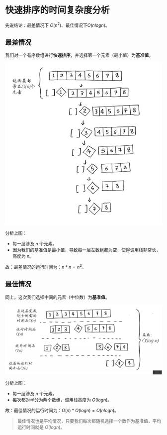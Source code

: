 # 快速排序的时间复杂度分析

先说结论：最差情况下 $O(n^2)$、最佳情况下$O(nlogn)$。

## 最差情况

我们对一个有序数组进行**快速排序**，并选择第一个元素（最小值）为**基准值**。

![image-20240317171926552](assets/image-20240317171926552.png)

分析上图：

- 每一层涉及 $n$ 个元素。
- 因为我们的基准值是最小值，导致每一层左数组都为空，使得调用栈非常长，高度为 $n$。

故：最差情况的运行时间为：$n * n = n^2$。

## 最佳情况

同上，这次我们选择中间的元素（中位数）为**基准值**。

![image-20240317172539886](assets/image-20240317172539886.png)

分析上图：

- 每一层涉及 $n$ 个元素。
- 每次都对半分为两个数组，调用栈高度为 $O(logn)$。

故：最佳情况的运行时间为：$O(n) * O(logn) = O(nlogn)$。

> 最佳情况也是平均情况，只要我们每次都随机选择一个数作为基准值，平均运行时间就是 $O(logn)$。